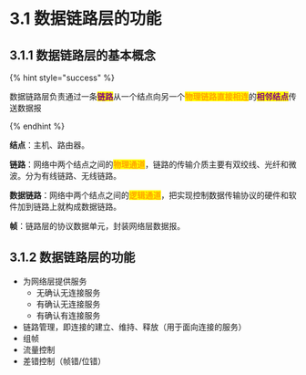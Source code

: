 # 3.1 数据链路层的功能

## 3.1.1 数据链路层的基本概念

{% hint style="success" %}

数据链路层负责通过一条<mark style="color:purple;">**链路**</mark>从一个结点向另一个<mark style="color:orange;">**物理链路直接相连**</mark>的<mark style="color:purple;">**相邻结点**</mark>传送数据报

{% endhint %}

**结点**：主机、路由器。

**链路**：网络中两个结点之间的<mark style="color:orange;">**物理通道**</mark>，链路的传输介质主要有双绞线、光纤和微波。分为有线链路、无线链路。

**数据链路**：网络中两个结点之间的<mark style="color:orange;">**逻辑通道**</mark>，把实现控制数据传输协议的硬件和软件加到链路上就构成数据链路。

**帧**：链路层的协议数据单元，封装网络层数据报。

## 3.1.2 数据链路层的功能

- 为网络层提供服务
  - 无确认无连接服务
  - 有确认无连接服务
  - 有确认有连接服务
- 链路管理，即连接的建立、维持、释放（用于面向连接的服务）
- 组帧
- 流量控制
- 差错控制（帧错/位错）

